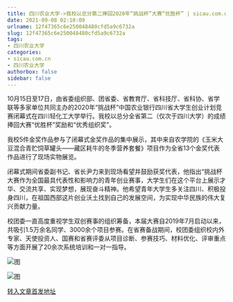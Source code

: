 ```yaml
---
title: 四川农业大学->我校以总分第二捧回2020年“挑战杯”大赛“优胜杯” | sicau.com.cn
date: 2021-09-08 02:10:09
urlname: 12f47365c6e250048480cfd5a9c6732a
slug: 12f47365c6e250048480cfd5a9c6732a
tags: 
- 四川农业大学
categories:
- sicau.com.cn
- 四川农业大学
authorbox: false
sidebar: false
---
```

10月15日至17日，由省委组织部、团省委、省教育厅、省科技厅、省科协、省学联等多家单位共同主办的2020年“挑战杯”中国农业银行四川省大学生创业计划竞赛闭幕式在四川轻化工大学举行。我校以总分全省第二（仅次于四川大学）的成绩捧回大赛“优胜杯”奖励和“优秀组织奖”。
<!--more-->
我校5件金奖作品参与了闭幕式金奖作品的集中展示，其中来自农学院的《玉米大豆混合青贮饲草罐头——藏区耗牛的冬季营养套餐》项目作为全省13个金奖代表作品进行了现场实物展览。

闭幕式期间省委副书记、省长尹力来到现场看望并鼓励获奖代表，他指出“挑战杯大赛作为全国最具代表性和影响力的青年创业赛事，大学生们在这个平台上展示才华、交流共享、实现梦想，展现奋斗精神。他希望青年大学生多关注四川、积极投身四川，在祖国西部这片创业沃土找到自己的发展空间，为实现中华民族的伟大复兴贡献力量。

校团委一直高度重视学生双创赛事的组织筹备，本届大赛自2019年7月启动以来，共吸引1.5万余名同学、3000余个项目参赛。在省赛备战期间，校团委组织校内外专家、天使投资人、国赛和省赛评委从项目诊断、参赛技巧、材料优化、评审重点等方面开展了20余次系统培训和一对一指导。

![图](https://news.sicau.edu.cn/__local/B/CE/F9/C94A59DB221B6F3EABA5B246DA0_C6321E1C_18C48.png)

![图](https://news.sicau.edu.cn/__local/5/1A/53/B2F35457DF8E49E61FD3081B267_C97D40A1_3CEA5.png)

[转入文章首发地址](https://news.sicau.edu.cn/info/1135/59465.htm)